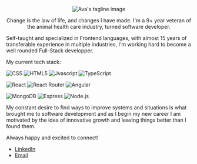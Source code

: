 <p align="center">
  <img src="https://user-images.githubusercontent.com/91709114/218597488-2cc50b0f-886f-4f81-8d63-daf6a04b8884.png" alt="Ava's tagline image"/>
</p>

<p style="text-align: center;"></p>

<p align="center">
Change is the law of life, and changes I have made. I'm a 9+ year veteran of the animal health care industry, turned software developer. 
</p>


Self-taught and specialized in Frontend languages, with almost 15 years of transferable experience in multiple industries, I'm working hard to become a well rounded Full-Stack developper. 

My current tech stack:


![CSS](https://img.shields.io/badge/CSS3-1572B6.svg?style=for-the-badge&logo=CSS3&logoColor=white)
![HTML5](https://img.shields.io/badge/HTML5-E34F26.svg?style=for-the-badge&logo=HTML5&logoColor=white)
![Jvascript](https://img.shields.io/badge/JavaScript-F7DF1E.svg?style=for-the-badge&logo=JavaScript&logoColor=black)
![TypeScript](https://img.shields.io/badge/TypeScript-3178C6.svg?style=for-the-badge&logo=TypeScript&logoColor=white)


![React](https://img.shields.io/badge/React-61DAFB.svg?style=for-the-badge&logo=React&logoColor=black)
![React Router](https://img.shields.io/badge/React%20Router-CA4245.svg?style=for-the-badge&logo=React-Router&logoColor=white)
![Angular](https://img.shields.io/badge/Angular-FF0E0E.svg?style=for-the-badge&logo=Angular&logoColor=white)



![MongoDB](https://img.shields.io/badge/MongoDB-47A248.svg?style=for-the-badge&logo=MongoDB&logoColor=white)
![Express](https://img.shields.io/badge/Express-000000.svg?style=for-the-badge&logo=Express&logoColor=white)
![Node.js](https://img.shields.io/badge/Node.js-339933.svg?style=for-the-badge&logo=nodedotjs&logoColor=white)
<!-- ![PostgreSQL](https://img.shields.io/badge/PostgreSQL-4169E1.svg?style=for-the-badge&logo=PostgreSQL&logoColor=white) -->


My constant desire to find ways to improve systems and situations is what brought me to software development and as I begin my new career I am motivated by the idea of innovative growth and leaving things better than I found them.

Always happy and excited to connect! 
- [LinkedIn](https://www.linkedin.com/in/avatorre/)
- [Email](mailto:ellemocambo@gmail.com)


<!--
- 🔭 I’m currently working on ...
     A bunch of things!
- 🌱 I’m currently learning ...
     Angular, Electron, Python and Spanish. Yes, all at once.
- 👯 I’m looking to collaborate on ...
     Anything!
- 🤔 I’m looking for help with ...
     How to break into the industry.
- 💬 Ask me about ...
     Roller Derby
- 😄 Pronouns: ...
     She/Her
- ⚡ Fun fact: ...
     Dog and cat nose pads are as unique as a human fingerprint, so no two noseprints are ever alike.
-->
